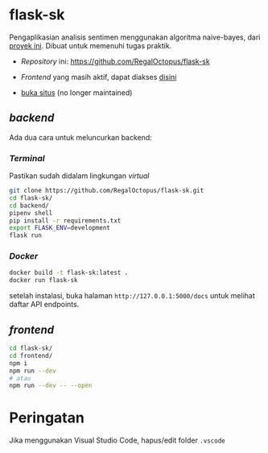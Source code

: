 # flask-sk
Pengaplikasian analisis sentimen menggunakan algoritma naive-bayes, dari [proyek ini](https://github.com/RegalOctopus/analisis-sentimen-naive-bayes).
Dibuat untuk memenuhi tugas praktik.

- _Repository_ ini: https://github.com/RegalOctopus/flask-sk

- _Frontend_ yang masih aktif, dapat diakses [disini](https://gzfront.herokuapp.com/)

- [buka situs](https://ghazy-kp.herokuapp.com) (no longer maintained)

## *backend*
Ada dua cara untuk meluncurkan backend:

### *Terminal*
Pastikan sudah didalam lingkungan _virtual_

```bash
git clone https://github.com/RegalOctopus/flask-sk.git
cd flask-sk/
cd backend/
pipenv shell
pip install -r requirements.txt
export FLASK_ENV=development
flask run
```
### *Docker*

```bash
docker build -t flask-sk:latest .
docker run flask-sk
```

setelah instalasi, buka halaman ```http://127.0.0.1:5000/docs``` untuk melihat daftar API endpoints.

## *frontend*

```bash
cd flask-sk/
cd frontend/
npm i
npm run --dev
# atau
npm run --dev -- --open
```
# Peringatan
Jika menggunakan Visual Studio Code, hapus/edit folder ```.vscode```
